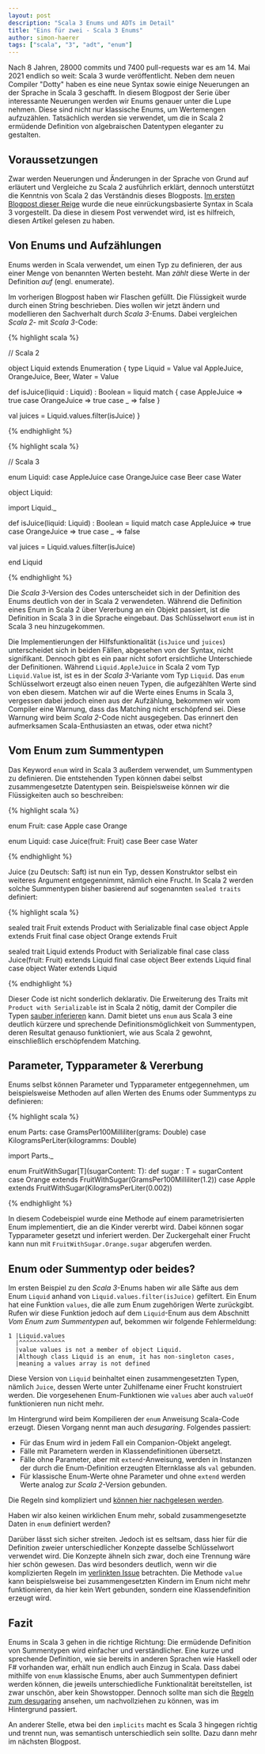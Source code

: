 ```yaml
---
layout: post
description: "Scala 3 Enums und ADTs im Detail"
title: "Eins für zwei - Scala 3 Enums" 
author: simon-haerer
tags: ["scala", "3", "adt", "enum"]
---
```


Nach 8 Jahren, 28000 commits und 7400 pull-requests war es am 14. Mai 2021
endlich so weit: Scala 3 wurde veröffentlicht. Neben dem neuen Compiler "Dotty"
haben es eine neue Syntax sowie einige Neuerungen an der Sprache
in Scala 3 geschafft. In diesem Blogpost der Serie über interessante Neuerungen werden
wir Enums genauer unter die Lupe nehmen. Diese sind nicht nur klassische Enums,
um Wertemengen aufzuzählen. Tatsächlich werden sie verwendet, um die in Scala 2
ermüdende Definition von algebraischen Datentypen eleganter zu gestalten. 

<!-- more start -->

## Voraussetzungen

Zwar werden Neuerungen und Änderungen in der Sprache von Grund auf erläutert und
Vergleiche zu Scala 2 ausführlich erklärt, dennoch unterstützt die Kenntnis von
Scala 2 das Verständnis dieses Blogposts. [Im ersten
Blogpost dieser Reige](http://localhost:4000/2021/07/13/scala-3-intro.html) wurde die neue
einrückungsbasierte Syntax in Scala 3 vorgestellt. Da diese in diesem Post 
verwendet wird, ist es hilfreich, diesen Artikel gelesen zu haben.


## Von Enums und Aufzählungen

Enums werden in Scala verwendet, um einen Typ zu definieren, der aus einer
Menge von benannten Werten besteht. Man _zählt_ diese Werte in der Definition
_auf_ (engl. enumerate).

Im vorherigen Blogpost haben wir Flaschen gefüllt. Die Flüssigkeit wurde durch
einen String beschrieben. Dies wollen wir jetzt ändern und modellieren den
Sachverhalt durch _Scala 3_-Enums. Dabei vergleichen _Scala 2_- mit _Scala 3_-Code:


{% highlight scala %}

// Scala 2

object Liquid extends Enumeration {
  type Liquid = Value
  val AppleJuice, OrangeJuice, Beer, Water = Value

  def isJuice(liquid : Liquid) : Boolean = 
    liquid match {
      case AppleJuice => true
      case OrangeJuice => true
      case _ => false
    }

  val juices = Liquid.values.filter(isJuice)
}

{% endhighlight %}


{% highlight scala %}

// Scala 3

enum Liquid:
   case AppleJuice
   case OrangeJuice
   case Beer
   case Water


object Liquid:

  import Liquid._

  def isJuice(liquid: Liquid) : Boolean = 
    liquid match 
      case AppleJuice => true
      case OrangeJuice => true
      case _ => false

  val juices = Liquid.values.filter(isJuice)

end Liquid

{% endhighlight %}

Die _Scala 3_-Version des Codes unterscheidet sich in der Definition des Enums
deutlich von der in Scala 2 verwendeten. Während die Definition eines Enum in
Scala 2 über Vererbung an ein Objekt passiert, ist die Definition in
Scala 3 in die Sprache eingebaut. Das Schlüsselwort `enum` ist in Scala 3 neu
hinzugekommen.

Die Implementierungen der Hilfsfunktionalität (`isJuice` und `juices`)
unterscheidet sich in beiden Fällen, abgesehen von der Syntax, nicht
signifikant. Dennoch gibt es ein paar
nicht sofort ersichtliche Unterschiede der Definitionen. Während
`Liquid.AppleJuice` in Scala 2 vom Typ `Liquid.Value` ist, ist es in der _Scala
3_-Variante vom Typ `Liquid`. Das `enum` Schlüsselwort erzeugt also
einen neuen Typen, die aufgezählten Werte sind von eben diesem. 
Matchen wir auf die Werte eines Enums in Scala 3, vergessen
dabei jedoch einen aus der Aufzählung, bekommen wir vom Compiler eine Warnung,
dass das Matching nicht erschöpfend sei. Diese Warnung wird beim _Scala 2_-Code
nicht ausgegeben. Das erinnert den aufmerksamen Scala-Enthusiasten an etwas,
oder etwa nicht? 

## Vom Enum zum Summentypen

Das Keyword `enum` wird in Scala 3 außerdem verwendet, um Summentypen zu
definieren. Die entstehenden Typen können dabei selbst zusammengesetzte
Datentypen sein. Beispielsweise können wir die Flüssigkeiten auch so
beschreiben:

{% highlight scala %}

enum Fruit:
   case Apple
   case Orange

enum Liquid:
   case Juice(fruit: Fruit)
   case Beer
   case Water

{% endhighlight %}

Juice (zu Deutsch: Saft) ist nun ein Typ, dessen Konstruktor selbst ein weiteres
Argument entgegennimmt, nämlich eine Frucht. In Scala 2 werden solche
Summentypen bisher basierend auf sogenannten `sealed traits` definiert:


{% highlight scala %}

sealed trait Fruit extends Product with Serializable
final case object Apple extends Fruit
final case object Orange extends Fruit

sealed trait Liquid extends Product with Serializable
final case class Juice(fruit: Fruit) extends Liquid
final case object Beer extends Liquid
final case object Water extends Liquid

{% endhighlight %}

Dieser Code ist nicht sonderlich deklarativ. Die Erweiterung des Traits mit
`Product with Serializable` ist in Scala 2 nötig, damit der Compiler die Typen
[sauber
inferieren](https://underscore.io/blog/posts/2015/06/04/more-on-sealed.html) kann.
Damit bietet uns `enum` aus Scala 3 eine deutlich kürzere und sprechende
Definitionsmöglichkeit von Summentypen, deren Resultat genauso funktioniert, wie
aus Scala 2 gewohnt, einschließlich erschöpfendem Matching.


## Parameter, Typparameter & Vererbung

Enums selbst können Parameter und Typparameter entgegennehmen, um
beispielsweise Methoden auf allen Werten des Enums oder Summentyps zu
definieren: 


{% highlight scala %}

enum Parts:
   case GramsPer100Milliliter(grams: Double)
   case KilogramsPerLiter(kilogramms: Double)

import Parts._

enum FruitWithSugar[T](sugarContent: T):
   def sugar : T = sugarContent
   case Orange extends FruitWithSugar(GramsPer100Milliliter(1.2))
   case Apple extends FruitWithSugar(KilogramsPerLiter(0.002))

{% endhighlight %}

In diesem Codebeispiel wurde eine Methode auf einem parametrisierten Enum
implementiert, die an die Kinder vererbt wird. Dabei können sogar Typparameter
gesetzt und inferiert werden. Der Zuckergehalt einer Frucht kann nun mit
`FruitWithSugar.Orange.sugar` abgerufen werden.


## Enum oder Summentyp oder beides?

Im ersten Beispiel zu den _Scala 3_-Enums haben wir alle Säfte aus dem Enum
`Liquid` anhand von `Liquid.values.filter(isJuice)` gefiltert. Ein Enum hat eine
Funktion `values`, die alle zum Enum zugehörigen Werte zurückgibt. Rufen wir
diese Funktion jedoch auf dem `Liquid`-Enum aus dem Abschnitt _Vom Enum zum
Summentypen_ auf, bekommen wir folgende Fehlermeldung: 

```
1 |Liquid.values
  |^^^^^^^^^^^^^
  |value values is not a member of object Liquid.
  |Although class Liquid is an enum, it has non-singleton cases,
  |meaning a values array is not defined
```

Diese Version von `Liquid` beinhaltet einen zusammengesetzten Typen, nämlich
`Juice`, dessen Werte unter Zuhilfename einer Frucht konstruiert werden.
Die vorgesehenen Enum-Funktionen wie `values` aber auch `valueOf`
funktionieren nun nicht mehr.

Im Hintergrund wird beim Kompilieren der `enum`
Anweisung Scala-Code erzeugt. Diesen Vorgang nennt man auch _desugaring_.
Folgendes passiert:

* Für das Enum wird in jedem Fall ein Companion-Objekt angelegt.
* Fälle mit Parametern werden in Klassendefinitionen übersetzt.
* Fälle ohne Parameter, aber mit `extend`-Anweisung, werden in Instanzen der durch
die Enum-Definition erzeugten Elternklasse als `val` gebunden.
* Für klassische Enum-Werte ohne Parameter und ohne `extend` werden Werte
analog zur _Scala 2_-Version gebunden.

Die Regeln sind kompliziert und [können hier nachgelesen werden](https://github.com/lampepfl/dotty/issues/1970).

Haben wir also keinen wirklichen Enum mehr, sobald zusammengesetzte Daten in
`enum` definiert werden?

Darüber lässt sich sicher streiten. Jedoch ist es seltsam, dass hier für die
Definition zweier unterschiedlicher Konzepte dasselbe Schlüsselwort verwendet
wird. Die Konzepte ähneln sich zwar, doch eine Trennung wäre hier schön
gewesen. Das wird besonders deutlich, wenn wir die komplizierten Regeln im
[verlinkten Issue](https://github.com/lampepfl/dotty/issues/1970)
betrachten. Die Methode `value` kann beispielsweise bei zusammengesetzten
Kindern im Enum nicht mehr funktionieren, da hier kein Wert gebunden,
sondern eine Klassendefinition erzeugt wird.

## Fazit

Enums in Scala 3 gehen in die richtige Richtung: Die ermüdende Definition von
Summentypen wird einfacher und verständlicher. Eine kurze und sprechende
Definition, wie sie bereits in anderen Sprachen wie Haskell oder F#
vorhanden war, erhält nun endlich auch Einzug in Scala. 
Dass dabei mithilfe von `enum` klassische Enums, aber auch Summentypen definiert
werden können, die jeweils unterschiedliche Funktionalität bereitstellen, ist
zwar unschön, aber kein Showstopper. Dennoch sollte man sich die 
[Regeln zum desugaring](https://github.com/lampepfl/dotty/issues/1970)
ansehen, um nachvollziehen zu können, was im Hintergrund passiert.

An anderer Stelle, etwa bei den `implicits` macht es Scala 3 hingegen
richtig und trennt nun, was semantisch unterschiedlich sein sollte. Dazu dann
mehr im nächsten Blogpost.
